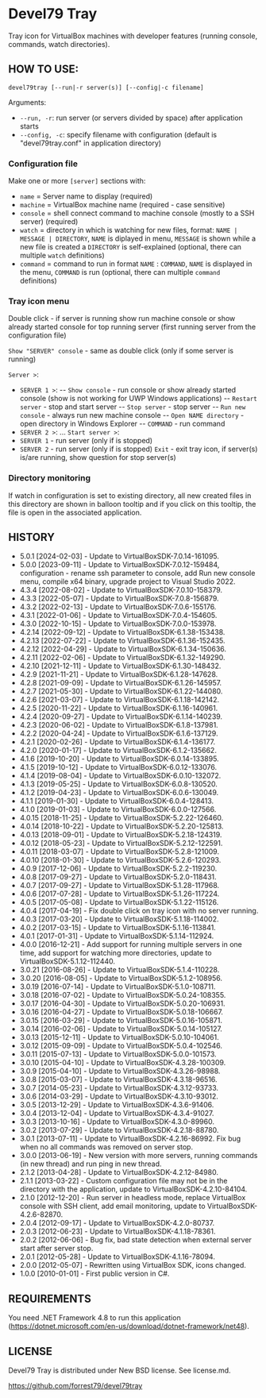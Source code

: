 ﻿# Devel79 Tray

Tray icon for VirtualBox machines with developer features (running console, commands, watch directories).


## HOW TO USE:

```
devel79tray [--run|-r server(s)] [--config|-c filename]
```

Arguments:
- `--run, -r`: run server (or servers divided by space) after application starts
- `--config, -c`: specify filename with configuration (default is "devel79tray.conf" in application directory)

### Configuration file
Make one or more `[server]` sections with:

- `name` = Server name to display (required)
- `machine` = VirtualBox machine name (required - case sensitive)
- `console` = shell connect command to machine console (mostly to a SSH server) (required)
- `watch` = directory in which is watching for new files, format: `NAME | MESSAGE | DIRECTORY`, `NAME` is diplayed in menu, `MESSAGE` is shown while a new file is created a `DIRECTORY` is self-explained (optional, there can multiple `watch` definitions)
- `command` = command to run in format `NAME` : `COMMAND`, `NAME` is displayed in the menu, `COMMAND` is run  (optional, there can multiple `command` definitions)

### Tray icon menu

Double click - if server is running show run machine console or show already started console for top running server (first running server from the configuration file)

`Show "SERVER" console` - same as double click (only if some server is running)

`Server >`:
- `SERVER 1 >`:
-- `Show console` - run console or show already started console (show is not working for UWP Windows applications)
-- `Restart server` - stop and start server
-- `Stop server` - stop server
-- `Run new console` - always run new machine console
-- `Open NAME directory` - open directory in Windows Explorer
-- `COMMAND` - run command
- `SERVER 2 >`:
...
`Start server >`:
- `SERVER 1` - run server (only if is stopped)
- `SERVER 2` - run server (only if is stopped)
`Exit` - exit tray icon, if server(s) is/are running, show question for stop server(s)

### Directory monitoring

If watch in configuration is set to existing directory, all new created files in this directory are shown in balloon tooltip and if you click on this tooltip, the file is open in the associated application.


## HISTORY

- 5.0.1  [2024-02-03] - Update to VirtualBoxSDK-7.0.14-161095.
- 5.0.0  [2023-09-11] - Update to VirtualBoxSDK-7.0.12-159484, configuration - rename ssh parameter to console, add Run new console menu, compile x64 binary, upgrade project to Visual Studio 2022.
- 4.3.4  [2022-08-02] - Update to VirtualBoxSDK-7.0.10-158379.
- 4.3.3  [2022-05-07] - Update to VirtualBoxSDK-7.0.8-156879.
- 4.3.2  [2022-02-13] - Update to VirtualBoxSDK-7.0.6-155176.
- 4.3.1  [2022-01-06] - Update to VirtualBoxSDK-7.0.4-154605.
- 4.3.0  [2022-10-15] - Update to VirtualBoxSDK-7.0.0-153978.
- 4.2.14 [2022-09-12] - Update to VirtualBoxSDK-6.1.38-153438.
- 4.2.13 [2022-07-22] - Update to VirtualBoxSDK-6.1.36-152435.
- 4.2.12 [2022-04-29] - Update to VirtualBoxSDK-6.1.34-150636.
- 4.2.11 [2022-02-06] - Update to VirtualBoxSDK-6.1.32-149290.
- 4.2.10 [2021-12-11] - Update to VirtualBoxSDK-6.1.30-148432.
- 4.2.9  [2021-11-21] - Update to VirtualBoxSDK-6.1.28-147628.
- 4.2.8  [2021-09-09] - Update to VirtualBoxSDK-6.1.26-145957.
- 4.2.7  [2021-05-30] - Update to VirtualBoxSDK-6.1.22-144080.
- 4.2.6  [2021-03-07] - Update to VirtualBoxSDK-6.1.18-142142.
- 4.2.5  [2020-11-22] - Update to VirtualBoxSDK-6.1.16-140961.
- 4.2.4  [2020-09-27] - Update to VirtualBoxSDK-6.1.14-140239.
- 4.2.3  [2020-06-02] - Update to VirtualBoxSDK-6.1.8-137981.
- 4.2.2  [2020-04-24] - Update to VirtualBoxSDK-6.1.6-137129.
- 4.2.1  [2020-02-26] - Update to VirtualBoxSDK-6.1.4-136177.
- 4.2.0  [2020-01-17] - Update to VirtualBoxSDK-6.1.2-135662.
- 4.1.6  [2019-10-20] - Update to VirtualBoxSDK-6.0.14-133895.
- 4.1.5  [2019-10-12] - Update to VirtualBoxSDK-6.0.12-133076.
- 4.1.4  [2019-08-04] - Update to VirtualBoxSDK-6.0.10-132072.
- 4.1.3  [2019-05-25] - Update to VirtualBoxSDK-6.0.8-130520.
- 4.1.2  [2019-04-23] - Update to VirtualBoxSDK-6.0.6-130049.
- 4.1.1  [2019-01-30] - Update to VirtualBoxSDK-6.0.4-128413.
- 4.1.0  [2019-01-03] - Update to VirtualBoxSDK-6.0.0-127566.
- 4.0.15 [2018-11-25] - Update to VirtualBoxSDK-5.2.22-126460.
- 4.0.14 [2018-10-22] - Update to VirtualBoxSDK-5.2.20-125813.
- 4.0.13 [2018-09-01] - Update to VirtualBoxSDK-5.2.18-124319.
- 4.0.12 [2018-05-23] - Update to VirtualBoxSDK-5.2.12-122591.
- 4.0.11 [2018-03-07] - Update to VirtualBoxSDK-5.2.8-121009.
- 4.0.10 [2018-01-30] - Update to VirtualBoxSDK-5.2.6-120293.
- 4.0.9  [2017-12-06] - Update to VirtualBoxSDK-5.2.2-119230.
- 4.0.8  [2017-09-27] - Update to VirtualBoxSDK-5.2.0-118431.
- 4.0.7  [2017-09-27] - Update to VirtualBoxSDK-5.1.28-117968.
- 4.0.6  [2017-07-28] - Update to VirtualBoxSDK-5.1.26-117224.
- 4.0.5  [2017-05-08] - Update to VirtualBoxSDK-5.1.22-115126.
- 4.0.4  [2017-04-19] - Fix double click on tray icon with no server running.
- 4.0.3  [2017-03-20] - Update to VirtualBoxSDK-5.1.18-114002.
- 4.0.2  [2017-03-15] - Update to VirtualBoxSDK-5.1.16-113841.
- 4.0.1  [2017-01-31] - Update to VirtualBoxSDK-5.1.14-112924.
- 4.0.0  [2016-12-21] - Add support for running multiple servers in one time, add support for watching more directories, update to VirtualBoxSDK-5.1.12-112440.
- 3.0.21 [2016-08-26] - Update to VirtualBoxSDK-5.1.4-110228.
- 3.0.20 [2016-08-05] - Update to VirtualBoxSDK-5.1.2-108956.
- 3.0.19 [2016-07-14] - Update to VirtualBoxSDK-5.1.0-108711.
- 3.0.18 [2016-07-02] - Update to VirtualBoxSDK-5.0.24-108355.
- 3.0.17 [2016-04-30] - Update to VirtualBoxSDK-5.0.20-106931.
- 3.0.16 [2016-04-27] - Update to VirtualBoxSDK-5.0.18-106667.
- 3.0.15 [2016-03-29] - Update to VirtualBoxSDK-5.0.16-105871.
- 3.0.14 [2016-02-06] - Update to VirtualBoxSDK-5.0.14-105127.
- 3.0.13 [2015-12-11] - Update to VirtualBoxSDK-5.0.10-104061.
- 3.0.12 [2015-09-09] - Update to VirtualBoxSDK-5.0.4-102546.
- 3.0.11 [2015-07-13] - Update to VirtualBoxSDK-5.0.0-101573.
- 3.0.10 [2015-04-10] - Update to VirtualBoxSDK-4.3.28-100309.
- 3.0.9  [2015-04-10] - Update to VirtualBoxSDK-4.3.26-98988.
- 3.0.8  [2015-03-07] - Update to VirtualBoxSDK-4.3.18-96516.
- 3.0.7  [2014-05-23] - Update to VirtualBoxSDK-4.3.12-93733.
- 3.0.6  [2014-03-29] - Update to VirtualBoxSDK-4.3.10-93012.
- 3.0.5  [2013-12-29] - Update to VirtualBoxSDK-4.3.6-91406.
- 3.0.4  [2013-12-04] - Update to VirtualBoxSDK-4.3.4-91027.
- 3.0.3  [2013-10-16] - Update to VirtualBoxSDK-4.3.0-89960.
- 3.0.2  [2013-07-29] - Update to VirtualBoxSDK-4.2.18-88780.
- 3.0.1  [2013-07-11] - Update to VirtualBoxSDK-4.2.16-86992. Fix bug when no all commands was removed on server stop.
- 3.0.0  [2013-06-19] - New version with more servers, running commands (in new thread) and run ping in new thread.
- 2.1.2  [2013-04-28] - Update to VirtualBoxSDK-4.2.12-84980.
- 2.1.1  [2013-03-22] - Custom configuration file may not be in the directory with the application, update to VirtualBoxSDK-4.2.10-84104.
- 2.1.0  [2012-12-20] - Run server in headless mode, replace VirtualBox console with SSH client, add email monitoring, update to VirtualBoxSDK-4.2.6-82870.
- 2.0.4  [2012-09-17] - Update to VirtualBoxSDK-4.2.0-80737.
- 2.0.3  [2012-06-23] - Update to VirtualBoxSDK-4.1.18-78361.
- 2.0.2  [2012-06-06] - Bug fix, bad state detection when external server start after server stop.
- 2.0.1  [2012-05-28] - Update to VirtualBoxSDK-4.1.16-78094.
- 2.0.0  [2012-05-07] - Rewritten using VirtualBox SDK, icons changed.
- 1.0.0  [2010-01-01] - First public version in C#.


## REQUIREMENTS

You need .NET Framework 4.8 to run this application (https://dotnet.microsoft.com/en-us/download/dotnet-framework/net48).


## LICENSE

Devel79 Tray is distributed under New BSD license. See license.md.


https://github.com/forrest79/devel79tray
